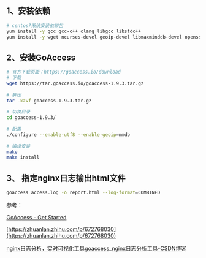 ## 1、安装依赖

```bash
# centos7系统安装依赖包
yum install -y gcc gcc-c++ clang libgcc libstdc++
yum install -y wget ncurses-devel geoip-devel libmaxminddb-devel openssl-devel
```

## 2、安装GoAccess

```bash
# 官方下载页面：https://goaccess.io/download
# 下载
wget https://tar.goaccess.io/goaccess-1.9.3.tar.gz
 
# 解压
tar -xzvf goaccess-1.9.3.tar.gz
 
# 切换目录
cd goaccess-1.9.3/
 
# 配置
./configure --enable-utf8 --enable-geoip=mmdb
 
# 编译安装
make
make install
```

## 3、 指定nginx日志输出html文件

```bash
goaccess access.log -o report.html --log-format=COMBINED
```

参考：

[GoAccess - Get Started](https://goaccess.io/get-started)

[https://zhuanlan.zhihu.com/p/672768030](https://zhuanlan.zhihu.com/p/672768030)

[nginx日志分析，实时可视化工具goaccess_nginx日志分析工具-CSDN博客](https://blog.csdn.net/ly1358152944/article/details/131699608)
